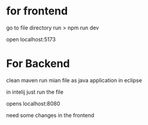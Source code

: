 <h1>for frontend</h1>

go to file directory 
run > npm run dev

open localhost:5173

<h1>For Backend </h1>

clean maven
 run mian file as java application in eclipse 

in intelij just run the file

opens localhost:8080

need some changes in the frontend
